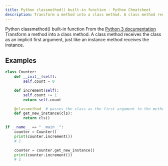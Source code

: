 ```yaml
---
title: Python classmethod() built-in function - Python Cheatsheet
description: Transform a method into a class method. A class method receives the class as an implicit first argument, just like an instance method receives the instance.
---
```


<base-title :title="frontmatter.title" :description="frontmatter.description">
Python classmethod() built-in function
</base-title>

<base-disclaimer>
  <base-disclaimer-title>
    From the <a target="_blank" href="https://docs.python.org/3/library/functions.html#classmethod">Python 3 documentation</a>
  </base-disclaimer-title>
  <base-disclaimer-content>
   Transform a method into a class method. A class method receives the class as an implicit first argument, just like an instance method receives the instance.
  </base-disclaimer-content>
</base-disclaimer>

## Examples

```python
class Counter:
    def __init__(self):
        self.count = 0

    def increment(self):
        self.count += 1
        return self.count

    @classmethod  # passes the class as the first argument to the method instead of passing the instance
    def get_new_instance(cls):
        return cls()

if __name__ == "__main__":
    counter = Counter()
    print(counter.increment())
    # 1

    counter = counter.get_new_instance()
    print(counter.increment())
    # 1
```
